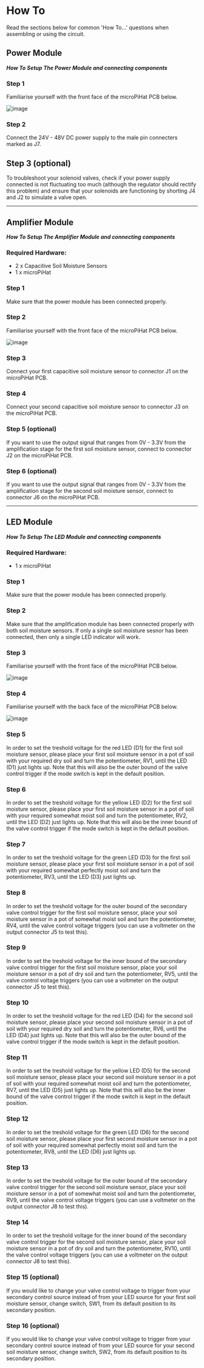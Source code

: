 # How To

Read the sections below for common 'How To...' questions when assembling or using the circuit.

## Power Module
***How To Setup The Power Module and connecting components***

### Step 1

Familiarise yourself with the front face of the microPiHat PCB below.

![image](../FinalCircuitSchematic&PCB/3D_Front.jpg)

### Step 2

Connect the 24V - 48V DC power supply to the male pin connecters marked as J7.

## Step 3 (optional)

To troubleshoot your solenoid valves, check if your power supply connected is not fluctuating too much (although the regulator should rectify this problem) and ensure that your solenoids are functioning by shorting J4 and J2 to simulate a valve open.

---

## Amplifier Module
***How To Setup The Amplifier Module and connecting components***

### Required Hardware:

- 2 x Capacitive Soil Moisture Sensors
- 1 x microPiHat

### Step 1

Make sure that the power module has been connected properly.

### Step 2

Familiarise yourself with the front face of the microPiHat PCB below.

![image](../FinalCircuitSchematic&PCB/3D_Front.jpg)

### Step 3

Connect your first capacitive soil moisture sensor to connector J1 on the microPiHat PCB.

### Step 4

Connect your second capacitive soil moisture sensor to connector J3 on the microPiHat PCB.

### Step 5 (optional)

If you want to use the output signal that ranges from 0V - 3.3V from the amplification stage for the first soil moisture sensor, connect to connector J2 on the microPiHat PCB.

### Step 6 (optional)

If you want to use the output signal that ranges from 0V - 3.3V from the amplification stage for the second soil moisture sensor, connect to connector J6 on the microPiHat PCB.

---

## LED Module
***How To Setup The LED Module and connecting components***

### Required Hardware:

- 1 x microPiHat

### Step 1

Make sure that the power module has been connected properly.

### Step 2

Make sure that the amplification module has been connected properly with both soil moisture sensors. If only a single soil moisture sesnor has been connected, then only a single LED indicator will work.

### Step 3

Familiarise yourself with the front face of the microPiHat PCB below.

![image](../FinalCircuitSchematic&PCB/3D_Front.jpg)

### Step 4

Familiarise yourself with the back face of the microPiHat PCB below.

![image](../FinalCircuitSchematic&PCB/3D_Back.jpg)

### Step 5

In order to set the treshold voltage for the red LED (D1) for the first soil moisture sensor, please place your first soil moisture sensor in a pot of soil with your required dry soil and turn the potentiometer, RV1, until the LED (D1) just lights up. Note that this will also be the outer bound of the valve control trigger if the mode switch is kept in the default position.

### Step 6

In order to set the treshold voltage for the yellow LED (D2) for the first soil moisture sensor, please place your first soil moisture sensor in a pot of soil with your required somewhat moist soil and turn the potentiometer, RV2, until the LED (D2) just lights up. Note that this will also be the inner bound of the valve control trigger if the mode switch is kept in the default position.

### Step 7

In order to set the treshold voltage for the green LED (D3) for the first soil moisture sensor, please place your first soil moisture sensor in a pot of soil with your required somewhat perfectly moist soil and turn the potentiometer, RV3, until the LED (D3) just lights up. 

### Step 8

In order to set the treshold voltage for the outer bound of the secondary valve control trigger for the first soil moisture sensor, place your soil moisture sensor in a pot of somewhat moist soil and turn the potentiometer, RV4, until the valve control voltage triggers (you can use a voltmeter on the output connector J5 to test this).

### Step 9

In order to set the treshold voltage for the inner bound of the secondary valve control trigger for the first soil moisture sensor, place your soil moisture sensor in a pot of dry soil and turn the potentiometer, RV5, until the valve control voltage triggers (you can use a voltmeter on the output connector J5 to test this).

### Step 10

In order to set the treshold voltage for the red LED (D4) for the second soil moisture sensor, please place your second soil moisture sensor in a pot of soil with your required dry soil and turn the potentiometer, RV6, until the LED (D4) just lights up. Note that this will also be the outer bound of the valve control trigger if the mode switch is kept in the default position.

### Step 11

In order to set the treshold voltage for the yellow LED (D5) for the second soil moisture sensor, please place your second soil moisture sensor in a pot of soil with your required somewhat moist soil and turn the potentiometer, RV7, until the LED (D5) just lights up. Note that this will also be the inner bound of the valve control trigger if the mode switch is kept in the default position.

### Step 12

In order to set the treshold voltage for the green LED (D6) for the second soil moisture sensor, please place your first second moisture sensor in a pot of soil with your required somewhat perfectly moist soil and turn the potentiometer, RV8, until the LED (D6) just lights up. 

### Step 13

In order to set the treshold voltage for the outer bound of the secondary valve control trigger for the second soil moisture sensor, place your soil moisture sensor in a pot of somewhat moist soil and turn the potentiometer, RV9, until the valve control voltage triggers (you can use a voltmeter on the output connector J8 to test this).

### Step 14

In order to set the treshold voltage for the inner bound of the secondary valve control trigger for the second soil moisture sensor, place your soil moisture sensor in a pot of dry soil and turn the potentiometer, RV10, until the valve control voltage triggers (you can use a voltmeter on the output connector J8 to test this).

### Step 15 (optional)

If you would like to change your valve control voltage to trigger from your secondary control source instead of from your LED source for your first soil moisture sensor, change switch, SW1, from its default position to its secondary position.

### Step 16 (optional)

If you would like to change your valve control voltage to trigger from your secondary control source instead of from your LED source for your second soil moisture sensor, change switch, SW2, from its default position to its secondary position.
